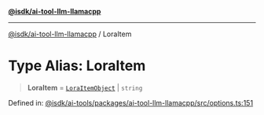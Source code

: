 [**@isdk/ai-tool-llm-llamacpp**](../README.md)

***

[@isdk/ai-tool-llm-llamacpp](../globals.md) / LoraItem

# Type Alias: LoraItem

> **LoraItem** = [`LoraItemObject`](../interfaces/LoraItemObject.md) \| `string`

Defined in: [@isdk/ai-tools/packages/ai-tool-llm-llamacpp/src/options.ts:151](https://github.com/isdk/ai-tool-llm-llamacpp.js/blob/36832ad8b482c3073a371029074008b9f0db3472/src/options.ts#L151)
